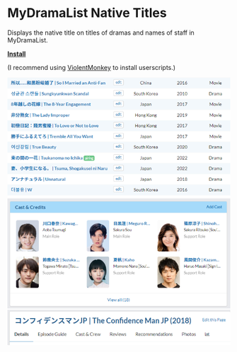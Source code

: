 # MyDramaList Native Titles

Displays the native title on titles of dramas and names of staff in MyDramaList.

[**Install**](https://github.com/MarvNC/mydramalist-native-titles/raw/master/mydramalist-native-titles.user.js)

(I recommend using [ViolentMonkey](https://violentmonkey.github.io/) to install userscripts.)

![Alt text](images/chrome_Marv's_Drama_List_-_MyDramaList_-_httpsmydramalist_2022-11-22_13-47-41.png)
![Alt text](<images/chrome_Silent_(2022)_-_MyDramaList_-_httpsmydramalist.com_2022-11-22_13-47-59.png>)
![Alt text](images/chrome_The_Confidence_Man_JP_(2018)_-_MyDramaList_-_https_2022-11-22_13-49-34.png)